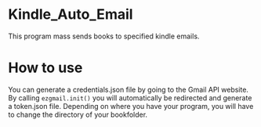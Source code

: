 # Kindle_Auto_Email
This program mass sends books to specified kindle emails.

# How to use
You can generate a credentials.json file by going to the Gmail API website. By calling `ezgmail.init()` you will automatically be redirected and generate a token.json file.
Depending on where you have your program, you will have to change the directory of your bookfolder.
